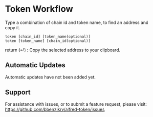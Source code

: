 # Token Workflow

Type a combination of chain id and token name, to find an address and copy it.

    token [chain_id] [token_name(optional)]
    token [token_name] [chain_id(optional)]

return (↵) : Copy the selected address to your clipboard.

## Automatic Updates

Automatic updates have not been added yet.

## Support

For assistance with issues, or to submit a feature request, please visit:
https://github.com/bbenzikry/alfred-token/issues